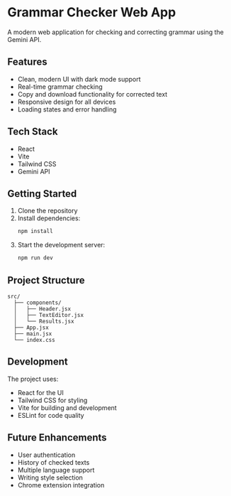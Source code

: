 # Grammar Checker Web App

A modern web application for checking and correcting grammar using the Gemini API.

## Features

- Clean, modern UI with dark mode support
- Real-time grammar checking
- Copy and download functionality for corrected text
- Responsive design for all devices
- Loading states and error handling

## Tech Stack

- React
- Vite
- Tailwind CSS
- Gemini API

## Getting Started

1. Clone the repository
2. Install dependencies:
   ```bash
   npm install
   ```
3. Start the development server:
   ```bash
   npm run dev
   ```

## Project Structure

```
src/
  ├── components/
  │   ├── Header.jsx
  │   ├── TextEditor.jsx
  │   └── Results.jsx
  ├── App.jsx
  ├── main.jsx
  └── index.css
```

## Development

The project uses:
- React for the UI
- Tailwind CSS for styling
- Vite for building and development
- ESLint for code quality

## Future Enhancements

- User authentication
- History of checked texts
- Multiple language support
- Writing style selection
- Chrome extension integration
